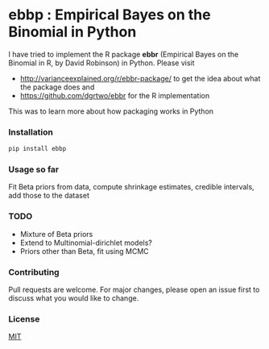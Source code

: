 # ebbp : Empirical Bayes on the Binomial in Python

I have tried to implement the R package __ebbr__ (Empirical Bayes on the Binomial in R, by David Robinson) in Python. 
Please visit 
* http://varianceexplained.org/r/ebbr-package/ to get the idea about what the package does and
* https://github.com/dgrtwo/ebbr for the R implementation

This was to learn more about how packaging works in Python

### Installation

```bash
pip install ebbp
```
### Usage so far
Fit Beta priors from data, compute shrinkage estimates, credible intervals, add those to the dataset

### TODO

* Mixture of Beta priors 
* Extend to Multinomial-dirichlet models?
* Priors other than Beta, fit using MCMC

### Contributing
Pull requests are welcome. For major changes, please open an issue first to discuss what you would like to change.


### License
[MIT](https://choosealicense.com/licenses/mit/)
